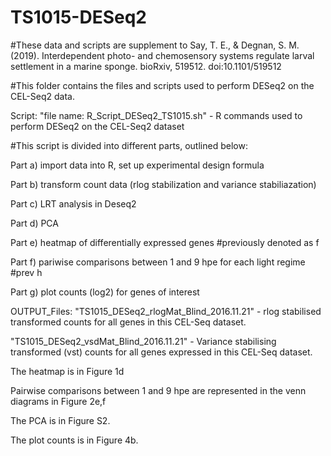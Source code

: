 # TS1015-DESeq2

#These data and scripts are supplement to Say, T. E., & Degnan, S. M. (2019). Interdependent photo- and chemosensory systems regulate larval settlement in a marine sponge. bioRxiv, 519512. doi:10.1101/519512

#This folder contains the files and scripts used to perform DESeq2 on the CEL-Seq2 data.

Script:
"file name: R_Script_DESeq2_TS1015.sh" - R commands used to perform DESeq2 on the CEL-Seq2 dataset




#This script is divided into different parts, outlined below:

Part a) 	import data into R, set up experimental design formula 

Part b)	transform count data (rlog stabilization and variance stabiliazation)

Part c) 	LRT analysis in Deseq2

Part d)	  PCA

Part e) 	heatmap of differentially expressed genes #previously denoted as f

Part f) 	pariwise comparisons between 1 and 9 hpe for each light regime #prev h

Part g) 	plot counts (log2) for genes of interest

OUTPUT_Files:
"TS1015_DESeq2_rlogMat_Blind_2016.11.21" - rlog stabilised transformed counts for all genes in this CEL-Seq dataset.

"TS1015_DESeq2_vsdMat_Blind_2016.11.21" - Variance stabilising transformed (vst) counts for all genes expressed in this CEL-Seq dataset.  

The heatmap is in Figure 1d

Pairwise comparisons between 1 and 9 hpe are represented in the venn diagrams in Figure 2e,f

The PCA is in Figure S2.

The plot counts is in Figure 4b.
